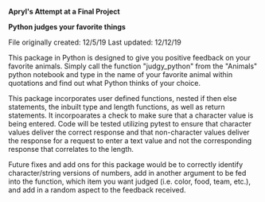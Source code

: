**Apryl's Attempt at a Final Project**

**Python judges your favorite things**

File originally created: 12/5/19
Last updated: 12/12/19


This package in Python is designed to give you positive feedback on your favorite animals. Simply call the function "judgy_python" from the "Animals" python notebook and type in the name of your favorite animal within quotations and find out what Python thinks of your choice.

This package incorporates user defined functions, nested if then else statements, the inbuilt type and length functions, as well as return statements. It incorpoarates a check to make sure that a character value is being entered. Code will be tested utilizing pytest to ensure that character values deliver the correct response and that non-character values deliver the response for a request to enter a text value and not the corresponding response that correlates to the length.

Future fixes and add ons for this package would be to correctly identify character/string versions of numbers, add in another argument to be fed into the function, which item you want judged (i.e. color, food, team, etc.), and add in a random aspect to the feedback received.

